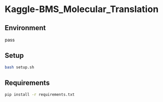 # Kaggle-BMS_Molecular_Translation
## Environment
pass
## Setup
```bash
bash setup.sh
```
## Requirements
```bash
pip install -r requirements.txt
```

